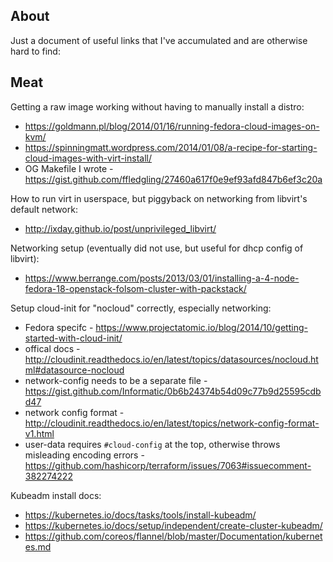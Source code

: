 About
-----

Just a document of useful links that I've accumulated and are otherwise hard to find:

Meat
----

Getting a raw image working without having to manually install a distro:
* <https://goldmann.pl/blog/2014/01/16/running-fedora-cloud-images-on-kvm/>
* <https://spinningmatt.wordpress.com/2014/01/08/a-recipe-for-starting-cloud-images-with-virt-install/>
* OG Makefile I wrote - <https://gist.github.com/ffledgling/27460a617f0e9ef93afd847b6ef3c20a>

How to run virt in userspace, but piggyback on networking from libvirt's default network:
* <http://ixday.github.io/post/unprivileged_libvirt/>

Networking setup (eventually did not use, but useful for dhcp config of libvirt):
* <https://www.berrange.com/posts/2013/03/01/installing-a-4-node-fedora-18-openstack-folsom-cluster-with-packstack/>

Setup cloud-init for "nocloud" correctly, especially networking:
* Fedora specifc - <https://www.projectatomic.io/blog/2014/10/getting-started-with-cloud-init/>
* offical docs - <http://cloudinit.readthedocs.io/en/latest/topics/datasources/nocloud.html#datasource-nocloud>
* network-config needs to be a separate file - <https://gist.github.com/Informatic/0b6b24374b54d09c77b9d25595cdbd47>
* network config format - <http://cloudinit.readthedocs.io/en/latest/topics/network-config-format-v1.html>
* user-data requires `#cloud-config` at the top, otherwise throws misleading encoding errors - <https://github.com/hashicorp/terraform/issues/7063#issuecomment-382274222>


Kubeadm install docs:

* <https://kubernetes.io/docs/tasks/tools/install-kubeadm/>
* <https://kubernetes.io/docs/setup/independent/create-cluster-kubeadm/>
* <https://github.com/coreos/flannel/blob/master/Documentation/kubernetes.md>
